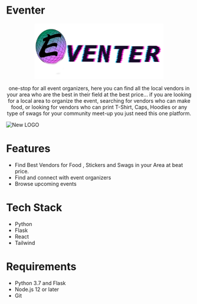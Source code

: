 # Eventer

<p align="center" >
  <img width="350" height="150" src="https://github.com/ItsAditya-xyz/eventer/blob/main/frontend/src/assets/logo.png">
</p>
<p align="center">
one-stop for all event organizers, here you can find all the local vendors in your area who are the best in their field at the best price... if you are looking for a local area to organize the event, searching for vendors who can make food, or looking for vendors who can print  T-Shirt, Caps, Hoodies or any type of swags for your community meet-up you just need this one platform.
</p>

![New LOGO ](https://github.com/ItsAditya-xyz/eventer/blob/fe3b50adc092f72a1648e379945d57386a423290/frontend/src/assets/Screenshot%202023-03-26%20at%202.21.52%20PM.png)


# Features
- Find Best Vendors for Food , Stickers and Swags in your Area at beat price.
- Find and connect with event organizers
- Browse upcoming events

# Tech Stack
- Python
- Flask
- React
- Tailwind

# Requirements
- Python 3.7 and Flask
- Node.js 12 or later
- Git










